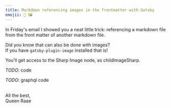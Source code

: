 ```yaml
---
title: Markdown referencing images in the frontmatter with Gatsby
emojii: 📄 🖼
---
```


In Friday's email I showed you a neat little trick: referencing a markdown file from the front matter of another markdown file.

Did you know that can also be done with images?  
If you have `gatsby-plugin-image` installed that is!

You'll get access to the Sharp Image node, as childImageSharp.

_TODO_: code

_TODO_: graphql code

&nbsp;  
All the best,  
Queen Raae
